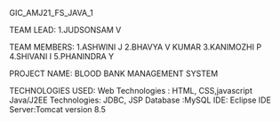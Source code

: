 GIC_AMJ21_FS_JAVA_1

TEAM LEAD:
1.JUDSONSAM V 

TEAM MEMBERS: 
1.ASHWINI J
2.BHAVYA V KUMAR 
3.KANIMOZHI P 
4.SHIVANI I
5.PHANINDRA Y

PROJECT NAME: BLOOD BANK MANAGEMENT SYSTEM

TECHNOLOGIES USED: Web Technologies : HTML, CSS,javascript
Java/J2EE Technologies: JDBC, JSP 
Database :MySQL 
IDE: Eclipse IDE 
Server:Tomcat version 8.5
